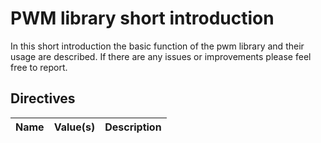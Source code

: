 # PWM library short introduction

In this short introduction the basic function of the pwm library and their usage are described. If there are any issues or improvements please feel free to report.

## Directives

| Name             | Value(s)            | Description                        |
|------------------|:--------------------|------------------------------------|
